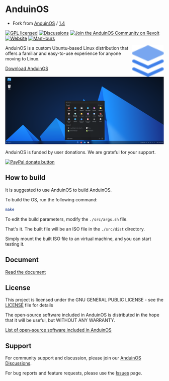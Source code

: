 # AnduinOS

* Fork from [AnduinOS](https://github.com/Anduin2017/AnduinOS) / [1.4](https://github.com/Anduin2017/AnduinOS/tree/1.4)

[![GPL licensed](https://img.shields.io/badge/license-GPL-blue.svg)](https://gitlab.aiursoft.cn/anduin/anduinos/-/blob/1.1/LICENSE)
[![Discussions](https://img.shields.io/badge/discussions-join-blue)](https://github.com/Anduin2017/AnduinOS/discussions)
[![Join the AnduinOS Community on Revolt](https://img.shields.io/badge/Revolt-Join-fd6671?style=flat-square)](https://rvlt.gg/dPwPs8e6)
[![Website](https://img.shields.io/website?url=https%3A%2F%2Fwww.anduinos.com%2F)](https://www.anduinos.com/)
[![ManHours](https://manhours.aiursoft.cn/r/gitlab.aiursoft.cn/anduin/anduinos.svg)](https://gitlab.aiursoft.cn/anduin/anduinos/-/commits/1.1?ref_type=heads)

<img align="right" width="100" height="100" src="./src/mods/30-gnome-extension-arcmenu-patch/logo.svg">

AnduinOS is a custom Ubuntu-based Linux distribution that offers a familiar and easy-to-use experience for anyone moving to Linux.

[Download AnduinOS](https://www.anduinos.com/)

![Screenshot](./screenshot.png)

AnduinOS is funded by user donations. We are grateful for your support.

<span class="paypal"><a href="https://www.paypal.com/paypalme/anduinxue2017" title="Donate to this project using Paypal"><img src="https://www.paypalobjects.com/webstatic/mktg/Logo/pp-logo-100px.png" alt="PayPal donate button" /></a></span>

## How to build

It is suggested to use AnduinOS to build AnduinOS.

To build the OS, run the following command:

```bash
make
```

To edit the build parameters, modify the `./src/args.sh` file.

That's it. The built file will be an ISO file in the `./src/dist` directory.

Simply mount the built ISO file to an virtual machine, and you can start testing it.

## Document

[Read the document](https://docs.anduinos.com/)

## License

This project is licensed under the GNU GENERAL PUBLIC LICENSE - see the [LICENSE](LICENSE) file for details

The open-source software included in AnduinOS is distributed in the hope that it will be useful, but WITHOUT ANY WARRANTY.

[List of open-source software included in AnduinOS](OSS.md)

## Support

For community support and discussion, please join our [AnduinOS Discussions](https://github.com/Anduin2017/AnduinOS/discussions).

For bug reports and feature requests, please use the [Issues](https://github.com/Anduin2017/AnduinOS/issues) page.

<!-- Planned future work:

* ARM support.
* WSL support.
* Docker container support.
* Layer based OS. Including: WSL\Server\Pro\Lite\Home\Workstation
* LiberOS.
* Customized installer instead of ubiquity.
* Customized apt source with our own override.
* Customized kernel with our own override. -->
